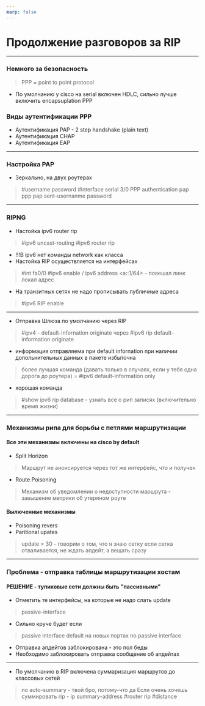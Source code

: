 ```yaml
---
marp: false
---
```

# Продолжение разговоров за RIP 
---
### Немного за безопасность
>PPP = point to point protocol
- По умолчанию у cisco на serial включен HDLC, сильно лучше включить encapsuplation PPP
### Виды аутентификации PPP
- Аутентификация PAP - 2 step handshake (plain text) 
- Аутентификация CHAP
- Аутентификация EAP 
---
### Настройка PAP 
- Зеркально, на двух роутерах
> #username <name> password <pwd>
> #interface serial 3/0
> PPP authentication pap
> ppp pap sent-usernanme <name> password <pwd> 
--- 
### RIPNG
- Настойка ipv6 router rip 
> #ipv6 uncast-routing
> #ipv6 router rip <name-of-rip-exemplar>
- !!!В ipv6 нет команды network как класса 
- Настойка RIP осуществляется на интерфейсах 
> #int fa0/0
> #ipv6 enable / ipv6 address <a::1/64> - повешал линк локал адрес 
- На транзитных сетях не надо прописывать публичные адреса
> #ipv6 RIP <name> enable 
---
- Отправка Шлюза по умолчанию через RIP 
> #ipv4 - default-infornation originate 
> через #ipv6 rip <NAME> default-information originate 
- информация отправляема при default infornation при наличии допольнительных данных в пакете избыточна 
> более лучшая команда (давать только в случаях, если у тебя одна дорога до роутера) = #ipv6 <name> default-information only 
- хорошая команда 
> #show ipv6 rip database - узнать все о рип записях (включительно время жизни)
---
### Механизмы рипа для борьбы с петлями маршрутизации 
#### Все эти механизмы включены на cisco by default 
- Split Horizon
> Маршрут не анонсируется через тот же интерфейс, что и получен
- Route Poisoning
> Механизм об уведомлении о недоступности маршрута - завышение метрики об утеряном роуте
#### Вылюченные механизмы 
- Poisoning revers
- Paritional upates 
> update = 30 - говорим о том, что я знаю сетку
> если сетка отваливается, не ждать апдейт, а вещать сразу 
--- 
### Проблема - отправка таблицы маршрутизации хостам
#### РЕШЕНИЕ - тупиковые сети должны быть "пассивными"
- Отметить те интерфейсы, на которые не надо слать update
> passive-interface <int>
- Сильно круче будет если 
> passive interface default 
> на новых портах no passive interface
- Отправка апдейтов заблокирована - это пол беды
- Необходимо заблокировать отправка сообщение об апдейтах 
--- 
- По умолчанию в RIP включена суммаризация маршрутов до классовых сетей
> no auto-summary - твой бро, потому-что да 
> Если очень хочешь суммировать rip - ip summary-address 
> #router rip 
> #distance <cost>

